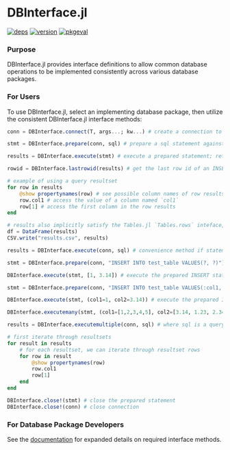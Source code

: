 # DBInterface.jl

[![deps](https://juliahub.com/docs/DBInterface/deps.svg)](https://juliahub.com/ui/Packages/DBInterface/bSj9k?t=2)
[![version](https://juliahub.com/docs/DBInterface/version.svg)](https://juliahub.com/ui/Packages/DBInterface/bSj9k)
[![pkgeval](https://juliahub.com/docs/DBInterface/pkgeval.svg)](https://juliahub.com/ui/Packages/DBInterface/bSj9k)

### Purpose
DBInterface.jl provides interface definitions to allow common database operations to be implemented consistently
across various database packages.

### For Users
To use DBInterface.jl, select an implementing database package, then utilize the consistent DBInterface.jl interface methods:
```julia
conn = DBInterface.connect(T, args...; kw...) # create a connection to a specific database T; required parameters are database-specific

stmt = DBInterface.prepare(conn, sql) # prepare a sql statement against the connection; returns a statement object

results = DBInterface.execute(stmt) # execute a prepared statement; returns an iterator of rows (property-accessible & indexable)

rowid = DBInterface.lastrowid(results) # get the last row id of an INSERT statement, as supported by the database

# example of using a query resultset
for row in results
    @show propertynames(row) # see possible column names of row results
    row.col1 # access the value of a column named `col1`
    row[1] # access the first column in the row results
end

# results also implicitly satisfy the Tables.jl `Tables.rows` inteface, so any compatible sink can ingest results
df = DataFrame(results)
CSV.write("results.csv", results)

results = DBInterface.execute(conn, sql) # convenience method if statement preparation/re-use isn't needed

stmt = DBInterface.prepare(conn, "INSERT INTO test_table VALUES(?, ?)") # prepare a statement with positional parameters

DBInterface.execute(stmt, [1, 3.14]) # execute the prepared INSERT statement, passing 1 and 3.14 as positional parameters

stmt = DBInterface.prepare(conn, "INSERT INTO test_table VALUES(:col1, :col2)") # prepare a statement with named parameters

DBInterface.execute(stmt, (col1=1, col2=3.14)) # execute the prepared INSERT statement, with 1 and 3.14 as named parameters

DBInterface.executemany(stmt, (col1=[1,2,3,4,5], col2=[3.14, 1.23, 2.34 3.45, 4.56])) # execute the prepared statement multiple times for each set of named parameters; each named parameter must be an indexable collection

results = DBInterface.executemultiple(conn, sql) # where sql is a query that returns multiple resultsets

# first iterate through resultsets
for result in results
    # for each resultset, we can iterate through resultset rows
    for row in result
        @show propertynames(row)
        row.col1
        row[1]
    end
end

DBInterface.close!(stmt) # close the prepared statement
DBInterface.close!(conn) # close connection
```

### For Database Package Developers
See the [documentation](https://juliadatabases.org/DBInterface.jl/dev) for expanded details on required interface methods.  
